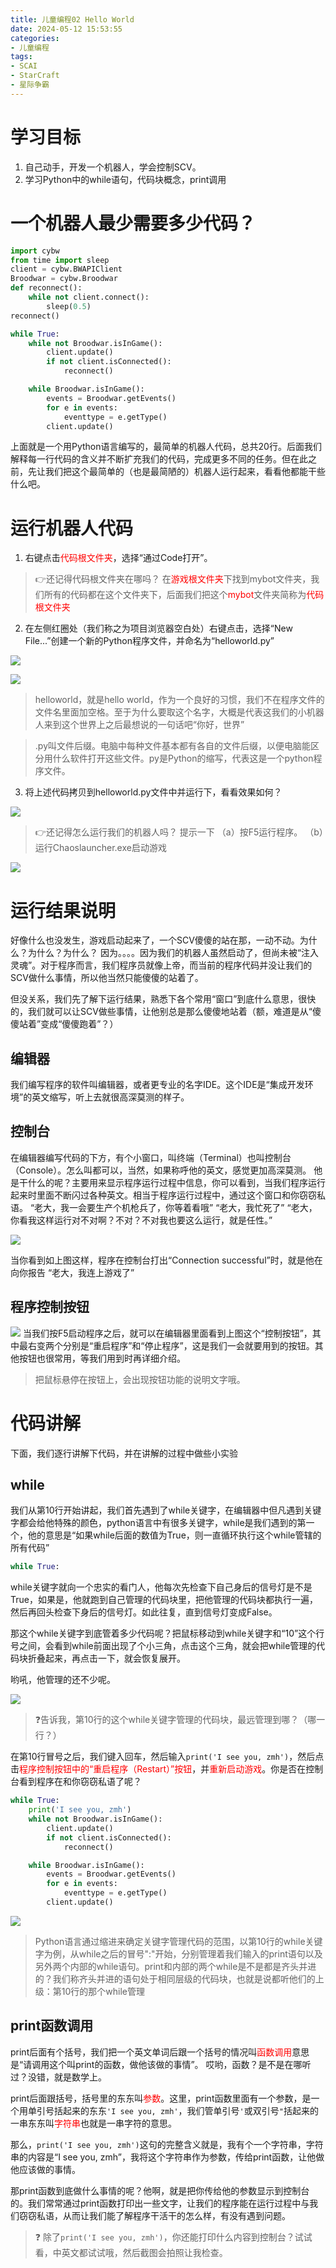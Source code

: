 ```yaml
---
title: 儿童编程02 Hello World
date: 2024-05-12 15:53:55
categories: 
- 儿童编程
tags:
- SCAI
- StarCraft
- 星际争霸
---
```


# 学习目标
1. 自己动手，开发一个机器人，学会控制SCV。
2. 学习Python中的while语句，代码块概念，print调用

# 一个机器人最少需要多少代码？
```python {.line-numbers}
import cybw
from time import sleep
client = cybw.BWAPIClient
Broodwar = cybw.Broodwar
def reconnect():
    while not client.connect():
        sleep(0.5)
reconnect()

while True:
    while not Broodwar.isInGame():
        client.update()
        if not client.isConnected():
            reconnect()

    while Broodwar.isInGame():
        events = Broodwar.getEvents()
        for e in events:
            eventtype = e.getType()
        client.update()
```
上面就是一个用Python语言编写的，最简单的机器人代码，总共20行。后面我们解释每一行代码的含义并不断扩充我们的代码，完成更多不同的任务。但在此之前，先让我们把这个最简单的（也是最简陋的）机器人运行起来，看看他都能干些什么吧。

# 运行机器人代码
1. 右键点击<font color=red>代码根文件夹</font>，选择“通过Code打开”。
> :point_right:还记得代码根文件夹在哪吗？
> 在<font color=red>游戏根文件夹</font>下找到mybot文件夹，我们所有的代码都在这个文件夹下，后面我们把这个<font color=red>mybot</font>文件夹简称为<font color=red>代码根文件夹</font>
2. 在左侧红圈处（我们称之为项目浏览器空白处）右键点击，选择“New File...”创建一个新的Python程序文件，并命名为“helloworld.py”

![](1.png)

![](2.png)
> helloworld，就是hello world，作为一个良好的习惯，我们不在程序文件的文件名里面加空格。至于为什么要取这个名字，大概是代表这我们的小机器人来到这个世界上之后最想说的一句话吧“你好，世界”

> .py叫文件后缀。电脑中每种文件基本都有各自的文件后缀，以便电脑能区分用什么软件打开这些文件。py是Python的缩写，代表这是一个python程序文件。

3. 将上述代码拷贝到helloworld.py文件中并运行下，看看效果如何？

![](3.jpg)
> :point_right:还记得怎么运行我们的机器人吗？
> 提示一下
（a）按F5运行程序。
（b）运行Chaoslauncher.exe启动游戏

![](4.jpg)

# 运行结果说明
好像什么也没发生，游戏启动起来了，一个SCV傻傻的站在那，一动不动。为什么？为什么？为什么？
因为。。。。因为我们的机器人虽然启动了，但尚未被“注入灵魂”。对于程序而言，我们程序员就像上帝，而当前的程序代码并没让我们的SCV做什么事情，所以他当然只能傻傻的站着了。

但没关系，我们先了解下运行结果，熟悉下各个常用“窗口”到底什么意思，很快的，我们就可以让SCV做些事情，让他别总是那么傻傻地站着（额，难道是从“傻傻站着”变成“傻傻跑着”？）

## 编辑器
我们编写程序的软件叫编辑器，或者更专业的名字IDE。这个IDE是“集成开发环境”的英文缩写，听上去就很高深莫测的样子。

## 控制台
在编辑器编写代码的下方，有个小窗口，叫终端（Terminal）也叫控制台（Console）。怎么叫都可以，当然，如果称呼他的英文，感觉更加高深莫测。
他是干什么的呢？主要用来显示程序运行过程中信息，你可以看到，当我们程序运行起来时里面不断闪过各种英文。相当于程序运行过程中，通过这个窗口和你窃窃私语。
“老大，我一会要生产个机枪兵了，你等着看哦”
“老大，我忙死了”
“老大，你看我这样运行对不对啊？不对？不对我也要这么运行，就是任性。”

![](5.jpg)

当你看到如上图这样，程序在控制台打出“Connection successful”时，就是他在向你报告
“老大，我连上游戏了”

## 程序控制按钮
![](6.jpg)
当我们按F5启动程序之后，就可以在编辑器里面看到上图这个“控制按钮”，其中最右变两个分别是“重启程序”和“停止程序”，这是我们一会就要用到的按钮。其他按钮也很常用，等我们用到时再详细介绍。
> 把鼠标悬停在按钮上，会出现按钮功能的说明文字哦。

# 代码讲解
下面，我们逐行讲解下代码，并在讲解的过程中做些小实验

## while
我们从第10行开始讲起，我们首先遇到了while关键字，在编辑器中但凡遇到关键字都会给他特殊的颜色，python语言中有很多关键字，while是我们遇到的第一个，他的意思是“如果while后面的数值为True，则一直循环执行这个while管辖的所有代码”
```python
while True:
```
while关键字就向一个忠实的看门人，他每次先检查下自己身后的信号灯是不是True，如果是，他就跑到自己管理的代码块里，把他管理的代码块都执行一遍，然后再回头检查下身后的信号灯。如此往复，直到信号灯变成False。

那这个while关键字到底管着多少代码呢？把鼠标移动到while关键字和“10”这个行号之间，会看到while前面出现了个小三角，点击这个三角，就会把while管理的代码块折叠起来，再点击一下，就会恢复展开。

哟吼，他管理的还不少呢。

![](7.jpg)

> :question:告诉我，第10行的这个while关键字管理的代码块，最远管理到哪？（哪一行？）

在第10行冒号之后，我们键入回车，然后输入`print('I see you, zmh')`，然后点击<font color=red>程序控制按钮中的“重启程序（Restart）”按钮</font>，并<font color=red>重新启动游戏</font>。你是否在控制台看到程序在和你窃窃私语了呢？

```python
while True:
    print('I see you, zmh')
    while not Broodwar.isInGame():
        client.update()
        if not client.isConnected():
            reconnect()

    while Broodwar.isInGame():
        events = Broodwar.getEvents()
        for e in events:
            eventtype = e.getType()
        client.update()
```
![](8.jpg)

> Python语言通过缩进来确定关键字管理代码的范围，以第10行的while关键字为例，从while之后的冒号":"开始，分别管理着我们输入的print语句以及另外两个内部的while语句。print和内部的两个while是不是都是齐头并进的？我们称齐头并进的语句处于相同层级的代码块，也就是说都听他们的上级：第10行的那个while管理

## print函数调用
print后面有个括号，我们把一个英文单词后跟一个括号的情况叫<font color=red>函数调用</font>意思是“请调用这个叫print的函数，做他该做的事情”。
哎哟，函数？是不是在哪听过？没错，就是数学上。

print后面跟括号，括号里的东东叫<font color=red>参数</font>。这里，print函数里面有一个参数，是一个用单引号括起来的东东`'I see you, zmh'`，我们管单引号`'`或双引号`"`括起来的一串东东叫<font color=red>字符串</font>也就是一串字符的意思。

那么，`print('I see you, zmh')`这句的完整含义就是，我有个一个字符串，字符串的内容是“I see you, zmh”，我将这个字符串作为参数，传给print函数，让他做他应该做的事情。

那print函数到底做什么事情的呢？他啊，就是把你传给他的参数显示到控制台的。我们常常通过print函数打印出一些文字，让我们的程序能在运行过程中与我们窃窃私语，从而让我们能了解程序干活干的怎么样，有没有遇到问题。

> :question: 除了`print('I see you, zmh')`，你还能打印什么内容到控制台？试试看，中英文都试试哦，然后截图会拍照让我检查。